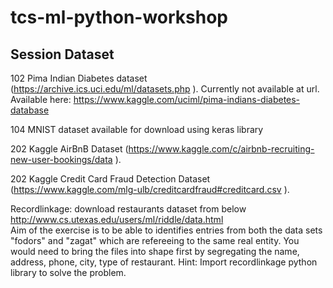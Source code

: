 # tcs-ml-python-workshop

## Session           Dataset
102                 Pima Indian Diabetes dataset (https://archive.ics.uci.edu/ml/datasets.php ).  Currently not available at url. Available here: https://www.kaggle.com/uciml/pima-indians-diabetes-database

104                 MNIST dataset available for download using keras library

202                 Kaggle AirBnB Dataset (https://www.kaggle.com/c/airbnb-recruiting-new-user-bookings/data ). 

202                 Kaggle Credit Card Fraud Detection Dataset (https://www.kaggle.com/mlg-ulb/creditcardfraud#creditcard.csv ).

Recordlinkage:
                    download restaurants dataset from below                    
                    http://www.cs.utexas.edu/users/ml/riddle/data.html                    
                    Aim of the exercise is to be able to identifies entries from both the data sets "fodors" and "zagat" which are refereeing to the same real entity. You would need to bring the files into shape first by segregating the name, address, phone, city, type of restaurant. Hint: Import recordlinkage python library to solve the problem.



